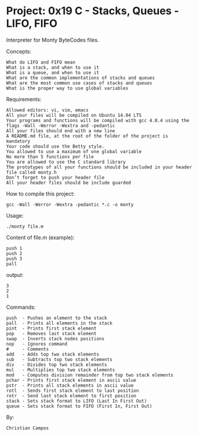 # Project: 0x19 C - Stacks, Queues - LIFO, FIFO

Interpreter for Monty ByteCodes files.

Concepts:

    What do LIFO and FIFO mean
    What is a stack, and when to use it
    What is a queue, and when to use it
    What are the common implementations of stacks and queues
    What are the most common use cases of stacks and queues
    What is the proper way to use global variables


Requirements:

    Allowed editors: vi, vim, emacs
    All your files will be compiled on Ubuntu 14.04 LTS
    Your programs and functions will be compiled with gcc 4.8.4 using the flags -Wall -Werror -Wextra and -pedantic
    All your files should end with a new line
    A README.md file, at the root of the folder of the project is mandatory
    Your code should use the Betty style.
    You allowed to use a maximum of one global variable
    No more than 5 functions per file
    You are allowed to use the C standard library
    The prototypes of all your functions should be included in your header file called monty.h
    Don’t forget to push your header file
    All your header files should be include guarded


How to compile this project:

    gcc -Wall -Werror -Wextra -pedantic *.c -o monty


Usage:

    ./monty file.m


Content of file.m (example):

    push 1
    push 2
    push 3
    pall

output:

    3
    2
    1


Commands:

    push  -	Pushes an element to the stack
    pall  -	Prints all elements in the stack
    pint  -	Prints first stack element
    pop   -	Removes last stack element
    swap  -	Inverts stack nodes positions
    nop   -	Ignores command
    #     -	Comments
    add   -	Adds top two stack elements
    sub   -	Subtracts top two stack elements
    div   -	Divides top two stack elements
    mul   -	Multiplies top two stack elements
    mod   -	Computes division remainder from top two stack elements
    pchar -	Prints first stack element in ascii value
    pstr  -	Prints all stack elements in ascii value
    rotl  -	Sends first stack element to last position
    rotr  -	Send last stack element to first position
    stack -	Sets stack format to LIFO (Last In First Out)
    queue -	Sets stack format to FIFO (First In, First Out)


By:

	Christian Campos
